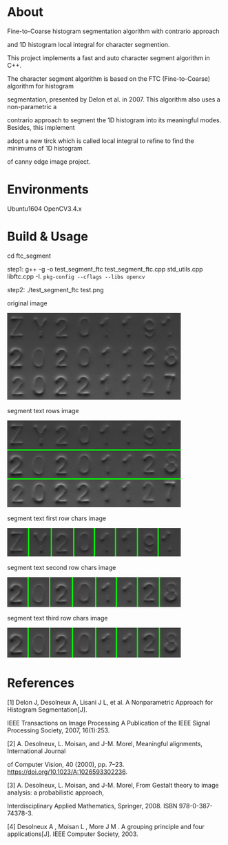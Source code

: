 About
=====

Fine-to-Coarse histogram segmentation algorithm with contrario approach 

and 1D histogram local integral for character segmention.


This project implements a fast and auto character segment algorithm in C++.

The character segment algorithm is based on the FTC (Fine-to-Coarse) algorithm for histogram

segmentation, presented by Delon et al. in 2007. This algorithm also uses a non-parametric a

contrario approach to segment the 1D histogram into its meaningful modes. Besides, this implement

adopt a new tirck which is called local integral to refine to find the minimums of 1D histogram

of canny edge image project.


Environments
=============

Ubuntu1604  OpenCV3.4.x


Build & Usage
==============

cd ftc_segment

step1:  g++ -g -o test_segment_ftc test_segment_ftc.cpp std_utils.cpp libftc.cpp -I.  `pkg-config --cflags --libs opencv`


step2:  ./test_segment_ftc  test.png 
 
original image

![image](https://github.com/NanKeRen2020/ftc_segment/blob/main/test.png)

segment text rows image

![image](https://github.com/NanKeRen2020/ftc_segment/blob/main/segment_rows.png)

segment text first row chars image

![image](https://github.com/NanKeRen2020/ftc_segment/blob/main/segment_row_chars1.png)

segment text second row chars image

![image](https://github.com/NanKeRen2020/ftc_segment/blob/main/segment_row_chars2.png)

segment text third row chars image

![image](https://github.com/NanKeRen2020/ftc_segment/blob/main/segment_row_chars2.png)



References
==========

[1] Delon J, Desolneux A, Lisani J L, et al. A Nonparametric Approach for Histogram Segmentation[J]. 

IEEE Transactions on Image Processing A Publication of the IEEE Signal Processing Society, 2007, 16(1):253. 

[2] A. Desolneux, L. Moisan, and J-M. Morel, Meaningful alignments, International Journal

of Computer Vision, 40 (2000), pp. 7–23. https://doi.org/10.1023/A:1026593302236.

[3] A. Desolneux, L. Moisan, and J-M. Morel, From Gestalt theory to image analysis: a probabilistic approach, 

Interdisciplinary Applied Mathematics, Springer, 2008. ISBN 978-0-387-74378-3.

[4] Desolneux A ,  Moisan L ,  More J M . A grouping principle and four applications[J]. IEEE Computer Society, 2003.